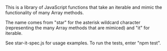 This is a library of JavaScript functions that take an iterable
and mimic the functionality of many Array methods.

The name comes from "star" for the asterisk wildcard character
(representing the many Array methods that are mimiced)
and "it" for iterable.

See star-it-spec.js for usage examples.
To run the tests, enter "npm test".
